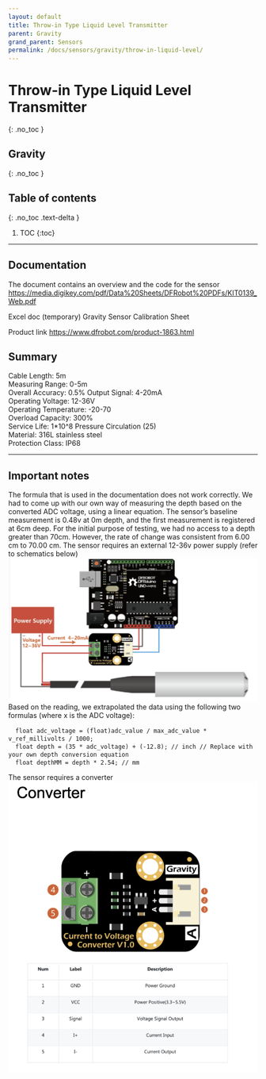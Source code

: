 ```yaml
---
layout: default
title: Throw-in Type Liquid Level Transmitter 
parent: Gravity
grand_parent: Sensors
permalink: /docs/sensors/gravity/throw-in-liquid-level/
---
```


# Throw-in Type Liquid Level Transmitter 
{: .no_toc }
## Gravity
{: .no_toc }

## Table of contents
{: .no_toc .text-delta }

1. TOC
{:toc}

---

## Documentation
The document contains an overview and the code for the sensor
https://media.digikey.com/pdf/Data%20Sheets/DFRobot%20PDFs/KIT0139_Web.pdf

Excel doc (temporary)
Gravity Sensor Calibration Sheet

Product link
https://www.dfrobot.com/product-1863.html

## Summary

Cable Length: 5m  
Measuring Range: 0-5m  
Overall Accuracy: 0.5% 
Output Signal: 4-20mA  
Operating Voltage: 12-36V  
Operating Temperature: -20-70  
Overload Capacity: 300%  
Service Life: 1*10^8 
Pressure Circulation (25)  
Material: 316L stainless steel  
Protection Class: IP68 

---
## Important notes

The formula that is used in the documentation does not work correctly. 
We had to come up with our own way of measuring the depth based on the converted ADC voltage, using a linear equation. 
The sensor’s baseline measurement is 0.48v at 0m depth, and the first measurement is registered at 6cm deep.
For the initial purpose of testing, we had no access to a depth greater than 70cm. 
However, the rate of change was consistent from 6.00 cm to 70.00 cm. 
The sensor requires an external 12-36v power supply (refer to schematics below)
![Diagram](/sensors/assests/throw_in_liquid_level_diagram.png)
Based on the reading, we extrapolated the data using the following two formulas (where x is the ADC voltage):
```
  float adc_voltage = (float)adc_value / max_adc_value * v_ref_millivolts / 1000; 
  float depth = (35 * adc_voltage) + (-12.8); // inch // Replace with your own depth conversion equation
  float depthMM = depth * 2.54; // mm
```

The sensor requires a converter
![Converter](/sensors/assests/throw_in_liquid_level_converter.png)
